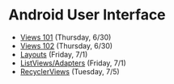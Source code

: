 # Android User Interface

- [Views 101](https://github.com/ga-adi-nyc/Course-Materials/tree/master/lessons/user-interface/views-101-lesson) (Thursday, 6/30)
- [Views 102](https://github.com/ga-adi-nyc/Course-Materials/tree/master/lessons/user-interface/views-102-lesson) (Thursday, 6/30)
- [Layouts](https://github.com/ga-adi-nyc/Course-Materials/tree/master/lessons/user-interface/layouts-lesson) (Friday, 7/1)
- [ListViews/Adapters](https://github.com/ga-adi-nyc/Course-Materials/tree/master/lessons/user-interface/listviews-listadapters-lesson) (Friday, 7/1)
- [RecyclerViews](https://github.com/ga-adi-nyc/Course-Materials/tree/master/lessons/user-interface/recyclerview-lesson) (Tuesday, 7/5)
